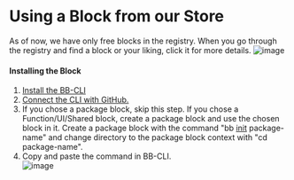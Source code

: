 # Using a Block from our Store

As of now, we have only free blocks in the registry. When you go through the registry and find a block or your liking, click it for more details. 
![image](https://user-images.githubusercontent.com/33730398/217485953-8268dcca-3a33-4d7f-bbf5-0ebe78523b62.png) 
<!-- (ss has to be changed because of 0$ and blocks without paid/free mentioning) -->

#### Installing the Block
1. [Install the BB-CLI](https://docs.appblocks.com/docs/quickstart/start-from-template/setup)
2. [Connect the CLI with GitHub.](https://docs.appblocks.com/docs/quickstart/start-from-template/connect%20github)
3. If you chose a package block, skip this step. If you chose a Function/UI/Shared block, create a package block and use the chosen block in it. Create a package block with the command "bb [init](https://docs.appblocks.com/docs/CLI/commands) package-name" and change directory to the package block context with "cd package-name".
5. Copy and paste the command in BB-CLI.  
![image](https://user-images.githubusercontent.com/33730398/217484496-6eef0402-ccb7-4b46-a5d2-5a5a6148ac19.png)



 
